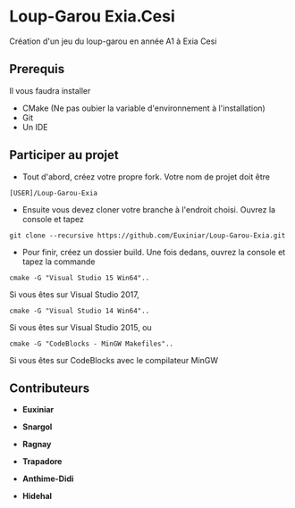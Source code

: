 # Loup-Garou Exia.Cesi
Création d'un jeu du loup-garou en année A1 à Exia Cesi

## Prerequis

Il vous faudra installer 
- CMake (Ne pas oubier la variable d'environnement à l'installation)
- Git
- Un IDE

## Participer au projet

- Tout d'abord, créez votre propre fork. Votre nom de projet doit être
```
[USER]/Loup-Garou-Exia
```

- Ensuite vous devez cloner votre branche à l'endroit choisi.
Ouvrez la console et tapez
```
git clone --recursive https://github.com/Euxiniar/Loup-Garou-Exia.git
```

- Pour finir, créez un dossier build. Une fois dedans, ouvrez la console et tapez la commande
```
cmake -G "Visual Studio 15 Win64"..
```
Si vous êtes sur Visual Studio 2017,
```
cmake -G "Visual Studio 14 Win64"..
```
Si vous êtes sur Visual Studio 2015, ou
```
cmake -G "CodeBlocks - MinGW Makefiles"..
```
Si vous êtes sur CodeBlocks avec le compilateur MinGW

## Contributeurs
* **Euxiniar**

* **Snargol**

* **Ragnay**

* **Trapadore**

* **Anthime-Didi**

* **Hidehal**
